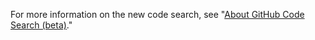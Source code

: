 For more information on the new code search, see "[About GitHub Code Search (beta)](/search-github/github-code-search/about-github-code-search)."
